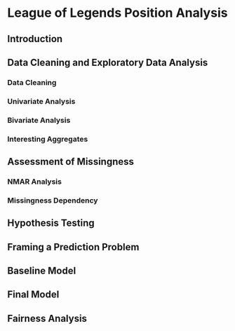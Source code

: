 # League of Legends Position Analysis


## Introduction


## Data Cleaning and Exploratory Data Analysis

### Data Cleaning

### Univariate Analysis

### Bivariate Analysis

### Interesting Aggregates


## Assessment of Missingness

### NMAR Analysis

### Missingness Dependency


## Hypothesis Testing


## Framing a Prediction Problem


## Baseline Model


## Final Model


## Fairness Analysis